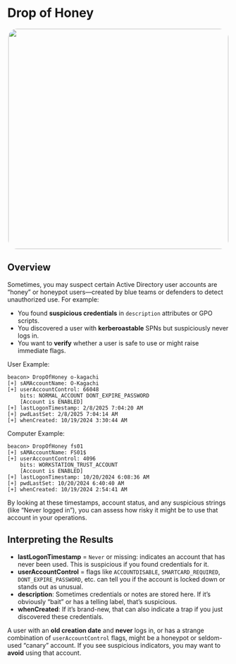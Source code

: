 # Drop of Honey 

<p align="center">
  <img src="https://cards.scryfall.io/large/front/2/6/26e090d4-e7fe-403c-9aca-05c1b45ed238.jpg?1562902230" 
       width="500" 
       style="border-radius: 20px;">
</p>


## Overview

Sometimes, you may suspect certain Active Directory user accounts are “honey” or honeypot users—created by blue teams or defenders to detect unauthorized use. For example:

- You found **suspicious credentials** in `description` attributes or GPO scripts.  
- You discovered a user with **kerberoastable** SPNs but suspiciously never logs in.  
- You want to **verify** whether a user is safe to use or might raise immediate flags.

User Example:
```
beacon> DropOfHoney o-kagachi
[+] sAMAccountName: O-Kagachi
[+] userAccountControl: 66048
    bits: NORMAL_ACCOUNT DONT_EXPIRE_PASSWORD 
    [Account is ENABLED]
[+] lastLogonTimestamp: 2/8/2025 7:04:20 AM
[+] pwdLastSet: 2/8/2025 7:04:14 AM
[+] whenCreated: 10/19/2024 3:30:44 AM
```
Computer Example:
```
beacon> DropOfHoney fs01
[+] sAMAccountName: FS01$
[+] userAccountControl: 4096
    bits: WORKSTATION_TRUST_ACCOUNT 
    [Account is ENABLED]
[+] lastLogonTimestamp: 10/20/2024 6:08:36 AM
[+] pwdLastSet: 10/20/2024 6:40:40 AM
[+] whenCreated: 10/19/2024 2:54:41 AM
```

By looking at these timestamps, account status, and any suspicious strings (like “Never logged in”), you can assess how risky it might be to use that account in your operations.


## Interpreting the Results

- **lastLogonTimestamp** = `Never` or missing: indicates an account that has never been used. This is suspicious if you found credentials for it.  
- **userAccountControl** = flags like `ACCOUNTDISABLE`, `SMARTCARD_REQUIRED`, `DONT_EXPIRE_PASSWORD`, etc. can tell you if the account is locked down or stands out as unusual.  
- **description**: Sometimes credentials or notes are stored here. If it’s obviously “bait” or has a telling label, that’s suspicious.  
- **whenCreated**: If it’s brand-new, that can also indicate a trap if you just discovered these credentials.  

A user with an **old creation date** and **never** logs in, or has a strange combination of `userAccountControl` flags, might be a honeypot or seldom-used “canary” account. If you see suspicious indicators, you may want to **avoid** using that account.
